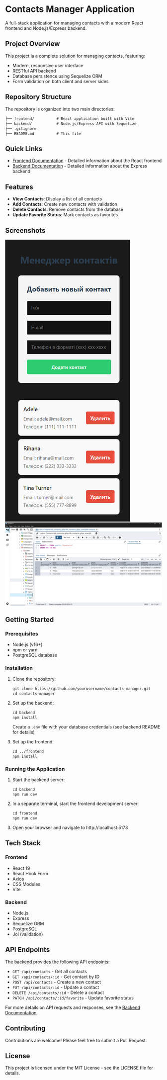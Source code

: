 # Contacts Manager Application

A full-stack application for managing contacts with a modern React frontend and Node.js/Express backend.

## Project Overview

This project is a complete solution for managing contacts, featuring:

- Modern, responsive user interface
- RESTful API backend
- Database persistence using Sequelize ORM
- Form validation on both client and server sides

## Repository Structure

The repository is organized into two main directories:

```
├── frontend/          # React application built with Vite
├── backend/           # Node.js/Express API with Sequelize
├── .gitignore
├── README.md          # This file
```

## Quick Links

- [Frontend Documentation](./frontend/README.md) - Detailed information about the React frontend
- [Backend Documentation](./backend/README.md) - Detailed information about the Express backend

## Features

- **View Contacts**: Display a list of all contacts
- **Add Contacts**: Create new contacts with validation
- **Delete Contacts**: Remove contacts from the database
- **Update Favorite Status**: Mark contacts as favorites

## Screenshots

![app](./frontend/assets/Screenshot%202025-04-12%20165301.png)
![database](./backend/assets/Screenshot%202025-04-12%20165628.png)

## Getting Started

### Prerequisites

- Node.js (v16+)
- npm or yarn
- PostgreSQL database

### Installation

1. Clone the repository:

   ```
   git clone https://github.com/yourusername/contacts-manager.git
   cd contacts-manager
   ```

2. Set up the backend:

   ```
   cd backend
   npm install
   ```

   Create a `.env` file with your database credentials (see backend README for details)

3. Set up the frontend:
   ```
   cd ../frontend
   npm install
   ```

### Running the Application

1. Start the backend server:

   ```
   cd backend
   npm run dev
   ```

2. In a separate terminal, start the frontend development server:

   ```
   cd frontend
   npm run dev
   ```

3. Open your browser and navigate to http://localhost:5173

## Tech Stack

### Frontend

- React 19
- React Hook Form
- Axios
- CSS Modules
- Vite

### Backend

- Node.js
- Express
- Sequelize ORM
- PostgreSQL
- Joi (validation)

## API Endpoints

The backend provides the following API endpoints:

- `GET /api/contacts` - Get all contacts
- `GET /api/contacts/:id` - Get contact by ID
- `POST /api/contacts` - Create a new contact
- `PUT /api/contacts/:id` - Update a contact
- `DELETE /api/contacts/:id` - Delete a contact
- `PATCH /api/contacts/:id/favorite` - Update favorite status

For more details on API requests and responses, see the [Backend Documentation](./backend/README.md).

## Contributing

Contributions are welcome! Please feel free to submit a Pull Request.

## License

This project is licensed under the MIT License - see the LICENSE file for details.
